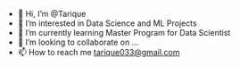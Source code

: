 - 👋 Hi, I’m @Tarique
- 👀 I’m interested in Data Science and ML Projects
- 🌱 I’m currently learning Master Program for Data Scientist
- 💞️ I’m looking to collaborate on ...
- 📫 How to reach me tarique033@gmail.com

<!---
Tarique-1/Tarique-1 is a ✨ special ✨ repository because its `README.md` (this file) appears on your GitHub profile.
You can click the Preview link to take a look at your changes.
--->
